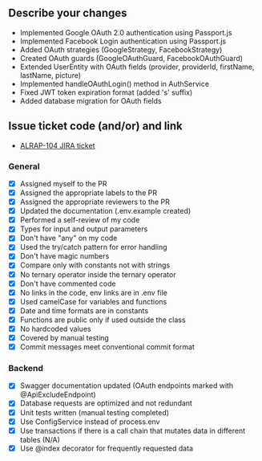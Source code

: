 ## Describe your changes
- Implemented Google OAuth 2.0 authentication using Passport.js
- Implemented Facebook Login authentication using Passport.js
- Added OAuth strategies (GoogleStrategy, FacebookStrategy)
- Created OAuth guards (GoogleOAuthGuard, FacebookOAuthGuard)
- Extended UserEntity with OAuth fields (provider, providerId, firstName, lastName, picture)
- Implemented handleOAuthLogin() method in AuthService
- Fixed JWT token expiration format (added 's' suffix)
- Added database migration for OAuth fields

## Issue ticket code (and/or) and link
- [ALRAP-104 JIRA ticket](https://lizbethwangari2018.atlassian.net/browse/ALRAP-104)

### **General**
- [x] Assigned myself to the PR
- [x] Assigned the appropriate labels to the PR
- [x] Assigned the appropriate reviewers to the PR
- [x] Updated the documentation (.env.example created)
- [x] Performed a self-review of my code
- [x] Types for input and output parameters
- [x] Don't have "any" on my code
- [x] Used the try/catch pattern for error handling
- [x] Don't have magic numbers
- [x] Compare only with constants not with strings
- [x] No ternary operator inside the ternary operator
- [x] Don't have commented code
- [x] No links in the code, env links are in .env file
- [x] Used camelCase for variables and functions
- [x] Date and time formats are in constants
- [x] Functions are public only if used outside the class
- [x] No hardcoded values
- [x] Covered by manual testing
- [x] Commit messages meet conventional commit format

### Backend
- [x] Swagger documentation updated (OAuth endpoints marked with @ApiExcludeEndpoint)
- [x] Database requests are optimized and not redundant
- [x] Unit tests written (manual testing completed)
- [x] Use ConfigService instead of process.env
- [x] Use transactions if there is a call chain that mutates data in different tables (N/A)
- [x] Use @index decorator for frequently requested data